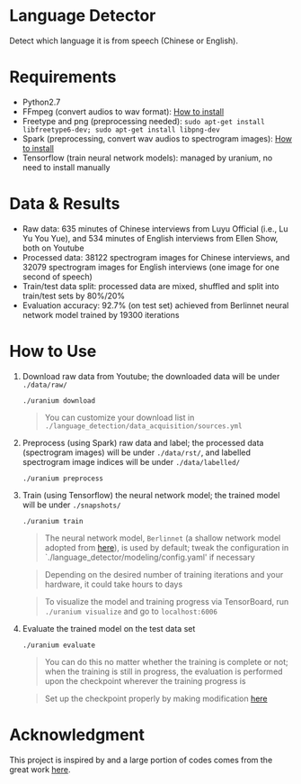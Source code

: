 # Language Detector
Detect which language it is from speech (Chinese or English).

# Requirements
* Python2.7
* FFmpeg (convert audios to wav format): [How to install](https://github.com/adaptlearning/adapt_authoring/wiki/Installing-FFmpeg)
* Freetype and png (preprocessing needed): `sudo apt-get install libfreetype6-dev; sudo apt-get install libpng-dev`
* Spark (preprocessing, convert wav audios to spectrogram images): [How to install](http://blog.prabeeshk.com/blog/2016/12/07/install-apache-spark-2-on-ubuntu-16-dot-04-and-mac-os/)
* Tensorflow (train neural network models): managed by uranium, no need to install manually

# Data & Results
* Raw data: 635 minutes of Chinese interviews from Luyu Official (i.e., Lu Yu You Yue), and 534 minutes of English interviews from Ellen Show, both on Youtube
* Processed data: 38122 spectrogram images for Chinese interviews, and 32079 spectrogram images for English interviews (one image for one second of speech)
* Train/test data split: processed data are mixed, shuffled and split into train/test sets by 80%/20%
* Evaluation accuracy: 92.7% (on test set) achieved from Berlinnet neural network model trained by 19300 iterations

# How to Use
1. Download raw data from Youtube; the downloaded data will be under `./data/raw/`

   ```./uranium download```
   > You can customize your download list in `./language_detection/data_acquisition/sources.yml`

2. Preprocess (using Spark) raw data and label; the processed data (spectrogram images) will be under `./data/rst/`, and labelled spectrogram image indices will be under `./data/labelled/`

   ```./uranium preprocess```

3. Train (using Tensorflow) the neural network model; the trained model  will be under `./snapshots/`

   ```./uranium train```
   > The neural network model, `Berlinnet` (a shallow network model adopted from [here](https://github.com/twerkmeister/iLID/blob/master/tensorflow/network/instances/berlinnet.py)), is used by default; tweak the configuration in `./language_detector/modeling/config.yaml' if necessary

   > Depending on the desired number of training iterations and your hardware, it could take hours to days

   > To visualize the model and training progress via TensorBoard, run `./uranium visualize` and go to `localhost:6006`

4. Evaluate the trained model on the test data set

   ```./uranium evaluate```
   > You can do this no matter whether the training is complete or not; when the training is still in progress, the evaluation is performed upon the checkpoint wherever the training progress is

   > Set up the checkpoint properly by making modification [here](https://github.com/stlong0521/language-detector/blob/master/ubuild.py#L39)

# Acknowledgment
This project is inspired by and a large portion of codes comes from the great work [here](https://github.com/twerkmeister/iLID).
